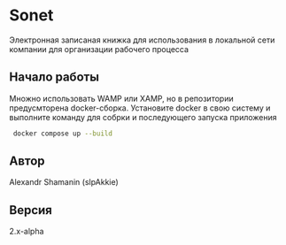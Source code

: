 # Sonet

Электронная записаная книжка для использования в локальной сети компании для организации рабочего процесса

## Начало работы

Множно использовать WAMP или XAMP, но в репозитории предусмторена docker-сборка.
Установите docker в свою систему и выполните команду для собрки и последующего запуска приложения

```sh
 docker compose up --build
```

## Автор

Alexandr Shamanin (slpAkkie)

## Версия

2.x-alpha
